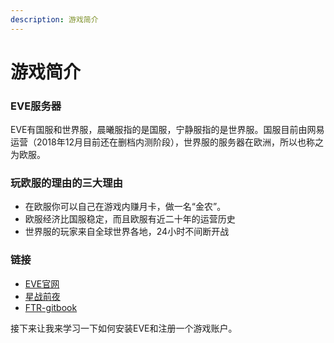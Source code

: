 ```yaml
---
description: 游戏简介
---
```


# 游戏简介

### EVE服务器

EVE有国服和世界服，晨曦服指的是国服，宁静服指的是世界服。国服目前由网易运营（2018年12月目前还在删档内测阶段），世界服的服务器在欧洲，所以也称之为欧服。

### 玩欧服的理由的三大理由

* 在欧服你可以自己在游戏内赚月卡，做一名“金农”。
* 欧服经济比国服稳定，而且欧服有近二十年的运营历史
* 世界服的玩家来自全球世界各地，24小时不间断开战

### 链接

* [EVE官网](https://www.eveonline.com/)
* [星战前夜](https://zh.wikipedia.org/wiki/%E6%98%9F%E6%88%98%E5%89%8D%E5%A4%9C)
* [FTR-gitbook](https://frt.gitbook.io/eve/)

接下来让我来学习一下如何安装EVE和注册一个游戏账户。



